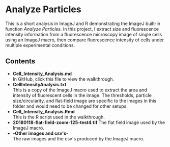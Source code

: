 # Analyze Particles
This is a short analysis in ImageJ and R demonstrating the ImageJ built-in function *Analyze Particles.*  In this project, I extract size and fluorescence intensity information from a fluorescence microscopy image of single cells using an ImageJ macro, then compare fluorescence intensity of cells under multiple experimental conditions.  

## Contents  
* **Cell_Intensity_Analysis.md**  
In GitHub, click this file to view the walkthrough.   
* **CellIntensityAnalysis.txt**  
This is a copy of the ImageJ macro used to extract the area and intensity of fluorescent cells in the image.  The thresholds, particle size/circularity, and flat-field image are specific to the images in this folder and would need to be changed for other setups.
* **Cell_Intensity_Analysis.Rmd**  
This is the R script used in the walkthrough.  
* **20180118-flat-field-zoom-125-test4.tif**
The flat field image used by the ImageJ macro.
* **-Other images and csv's-**  
The raw images and the csv's produced by the ImageJ macro.
